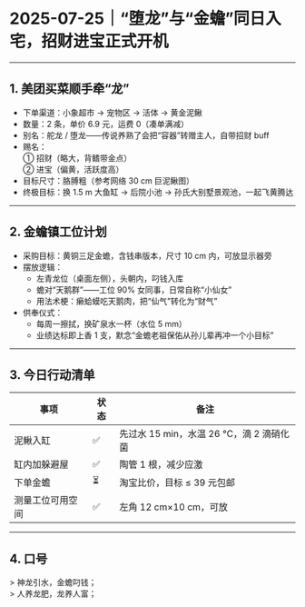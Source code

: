 # 2025-07-25｜“堕龙”与“金蟾”同日入宅，招财进宝正式开机

---

## 1. 美团买菜顺手牵“龙”
- 下单渠道：小象超市 → 宠物区 → 活体 → 黄金泥鳅  
- 数量：2 条，单价 6.9 元，运费 0（凑单满减）  
- 别名：舵龙 / 堕龙——传说养熟了会把“容器”转赠主人，自带招财 buff  
- 赐名：  
  ① 招财（略大，背鳍带金点）  
  ② 进宝（偏黄，活跃度高）  
- 目标尺寸：胳膊粗（参考网络 30 cm 巨泥鳅图）  
- 终极目标：换 1.5 m 大鱼缸 → 后院小池 → 孙氏大别墅景观池，一起飞黄腾达

---

## 2. 金蟾镇工位计划
- 采购目标：黄铜三足金蟾，含钱串版本，尺寸 10 cm 内，可放显示器旁  
- 摆放逻辑：  
  - 左青龙位（桌面左侧），头朝内，叼钱入库  
  - 蟾对“天鹅群”——工位 90% 女同事，日常自称“小仙女”  
  - 用法术梗：癞蛤蟆吃天鹅肉，把“仙气”转化为“财气”  
- 供奉仪式：  
  - 每周一擦拭，换矿泉水一杯（水位 5 mm）  
  - 业绩达标即上香 1 支，默念“金蟾老祖保佑从孙儿辈再冲一个小目标”

---

## 3. 今日行动清单
| 事项 | 状态 | 备注 |
|---|---|---|
| 泥鳅入缸 | ✅ | 先过水 15 min，水温 26 ℃，滴 2 滴硝化菌 |
| 缸内加躲避屋 | ✅ | 陶管 1 根，减少应激 |
| 下单金蟾 | ⏳ | 淘宝比价，目标 ≤ 39 元包邮 |
| 测量工位可用空间 | ✅ | 左角 12 cm×10 cm，可放 |

---

## 4. 口号
&gt; 神龙引水，金蟾叼钱；  
&gt; 人养龙肥，龙养人富；  
